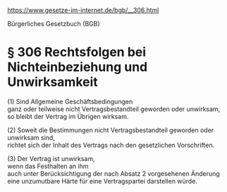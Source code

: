 https://www.gesetze-im-internet.de/bgb/__306.html

Bürgerliches Gesetzbuch (BGB)

# § 306 Rechtsfolgen bei Nichteinbeziehung und Unwirksamkeit

(1) Sind Allgemeine Geschäftsbedingungen  
ganz oder teilweise nicht Vertragsbestandteil geworden oder unwirksam,  
so bleibt der Vertrag im Übrigen wirksam.

(2) Soweit die Bestimmungen nicht Vertragsbestandteil geworden oder unwirksam sind,  
richtet sich der Inhalt des Vertrags nach den gesetzlichen Vorschriften.

(3) Der Vertrag ist unwirksam,  
wenn das Festhalten an ihm  
auch unter Berücksichtigung der nach Absatz 2 vorgesehenen Änderung  
eine unzumutbare Härte für eine Vertragspartei darstellen würde.
